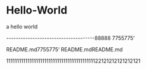 # Hello-World
a hello world

-------------------------------------88888
7755775‘

README.md7755775‘
README.mdREADME.md

11111111111111111111111111111111111111111122121212121212121

